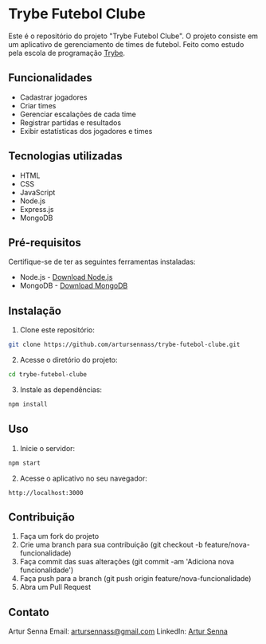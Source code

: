 # Trybe Futebol Clube

Este é o repositório do projeto "Trybe Futebol Clube". O projeto consiste em um aplicativo de gerenciamento de times de futebol. Feito como estudo pela escola de programação [Trybe](https://www.betrybe.com/).


## Funcionalidades

- Cadastrar jogadores
- Criar times
- Gerenciar escalações de cada time
- Registrar partidas e resultados
- Exibir estatísticas dos jogadores e times


## Tecnologias utilizadas

- HTML
- CSS
- JavaScript
- Node.js
- Express.js
- MongoDB


## Pré-requisitos

Certifique-se de ter as seguintes ferramentas instaladas:

- Node.js - [Download Node.js](https://nodejs.org)
- MongoDB - [Download MongoDB](https://www.mongodb.com/try/download/community)


## Instalação

1. Clone este repositório:

```bash
git clone https://github.com/artursennass/trybe-futebol-clube.git
```

2. Acesse o diretório do projeto:

```bash
cd trybe-futebol-clube
```

3. Instale as dependências:

```bash
npm install
```


## Uso

1. Inicie o servidor:

```bash
npm start
```

2. Acesse o aplicativo no seu navegador:

```
http://localhost:3000
```


## Contribuição

1. Faça um fork do projeto
2. Crie uma branch para sua contribuição (git checkout -b feature/nova-funcionalidade)
3. Faça commit das suas alterações (git commit -am 'Adiciona nova funcionalidade')
4. Faça push para a branch (git push origin feature/nova-funcionalidade)
5. Abra um Pull Request

## Contato

Artur Senna
Email: artursennass@gmail.com
LinkedIn: [Artur Senna](https://www.linkedin.com/in/artur-senna/)
<!-- Olá, Tryber!
Esse é apenas um arquivo inicial para o README do seu projeto no qual você pode customizar e reutilizar todas as vezes que for executar o trybe-publisher.

Para deixá-lo com a sua cara, basta alterar o seguinte arquivo da sua máquina: ~/.student-repo-publisher/custom/_NEW_README.md

É essencial que você preencha esse documento por conta própria, ok?
Não deixe de usar nossas dicas de escrita de README de projetos, e deixe sua criatividade brilhar!
:warning: IMPORTANTE: você precisa deixar nítido:
- quais arquivos/pastas foram desenvolvidos por você; 
- quais arquivos/pastas foram desenvolvidos por outra pessoa estudante;
- quais arquivos/pastas foram desenvolvidos pela Trybe.
-->
